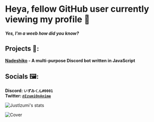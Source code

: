 # Heya, fellow GitHub user currently viewing my profile 👋
#### _Yes, I'm a weeb how did you know?_


## Projects 🔧:
   **[Nadeshiko](https://github.com/JustIzumi/Nadeshiko/) - A multi-purpose Discord bot written in JavaScript**  
 
   
## Socials 🖼:
   **Discord: `いずみくん#0001`**                                                                                                                                                   
   **Twitter: [`@IzumiOnAnime`](https://twitter.com/IzumiOnAnime)**
   
   
![JustIzumi's stats](https://github-readme-stats.vercel.app/api?username=JustIzumi&show_icons=true&theme=midnight-purple)
   
![Cover](https://i.imgur.com/KsbkbLo.jpg)                                                                                                                                                                                                                                                                                                                               
